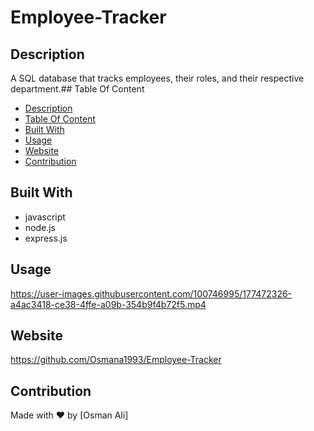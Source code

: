 # Employee-Tracker
## Description
A SQL database that tracks employees, their roles, and their respective department.## Table Of Content
- [Description](#description)
- [Table Of Content](#table-of-content)
- [Built With](#built-with)
- [Usage](#usage)
- [Website](#website)
- [Contribution](#contribution)

## Built With
* javascript
* node.js
* express.js

## Usage







https://user-images.githubusercontent.com/100746995/177472326-a4ac3418-ce38-4ffe-a09b-354b9f4b72f5.mp4






## Website
 https://github.com/Osmana1993/Employee-Tracker

## Contribution
Made with ❤️ by [Osman Ali]
